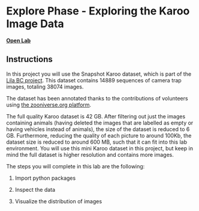 # Explore Phase - Exploring the Karoo Image Data

[__Open Lab__](https://www.coursera.org/learn/ai-and-climate-change/ungradedLab/6nLcc/explore-phase-exploring-the-karoo-image-data/lab?path=%2Fnotebooks%2FC2_W3_Lab_1_Karoo_Image_data_exploration.ipynb)

## Instructions

In this project you will use the Snapshot Karoo dataset, which is part of the 
[Lila BC project](https://lila.science/datasets/snapshot-karoo). This dataset contains 14889 sequences of camera trap images, totaling 38074 images.

The dataset has been annotated thanks to the contributions of volunteers using 
[the zooniverse.org platform](https://www.zooniverse.org/projects/shuebner729/snapshot-karoo/classify).

The full quality Karoo dataset is 42 GB. After filtering out just the images containing animals (having deleted the images that are labelled as empty or having vehicles instead of animals), the size of the dataset is reduced to 6 GB. Furthermore, reducing the quality of each picture to around 100Kb, the dataset size is reduced to around 600 MB, such that it can fit into this lab environment. You will use this mini Karoo dataset in this project, but keep in mind the full dataset is higher resolution and contains more images.

The steps you will complete in this lab are the following:

1. Import python packages

2. Inspect the data

3. Visualize the distribution of images